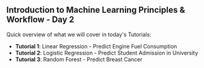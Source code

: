 ## Introduction to Machine Learning Principles & Workflow - Day 2

Quick overview of what we will cover in today's Tutorials:
- **Tutorial 1**: Linear Regression - Predict Engine Fuel Consumption
- **Tutorial 2**: Logistic Regression - Predict Student Admission in University
- **Tutorial 3**: Random Forest - Predict Breast Cancer